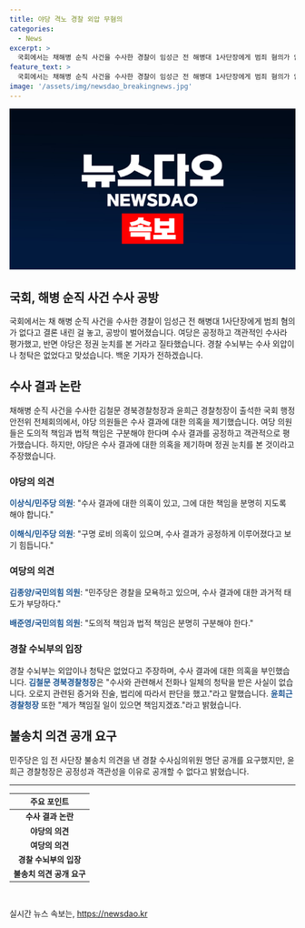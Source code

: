 ```yaml
---
title: 야당 격노 경찰 외압 무혐의
categories:
  - News
excerpt: >
  국회에서는 채해병 순직 사건을 수사한 경찰이 임성근 전 해병대 1사단장에게 범죄 혐의가 없다고 결론 내리자 공방이 벌어졌다. 민주당은 공정하고 객관적인 수사라 평가했지만, 국민의힘은 외압 의혹을 제기하며 비판했다. 경찰 수뇌부는 외압이나 청탁은 없었다고 주장했다. 해당 결론에 대한 논란은 계속될 전망이다.
feature_text: >
  국회에서는 채해병 순직 사건을 수사한 경찰이 임성근 전 해병대 1사단장에게 범죄 혐의가 없다고 결론 내리자 공방이 벌어졌다. 민주당은 공정하고 객관적인 수사라 평가했지만, 국민의힘은 외압 의혹을 제기하며 비판했다. 경찰 수뇌부는 외압이나 청탁은 없었다고 주장했다. 해당 결론에 대한 논란은 계속될 전망이다.
image: '/assets/img/newsdao_breakingnews.jpg'
---
```


<p><img src="/assets/img/newsdao_breakingnews.jpg" alt="ontimetimes 속보" /></p>

<h2>국회, 해병 순직 사건 수사 공방</h2>

<p data-ke-size="size16">국회에서는 채 해병 순직 사건을 수사한 경찰이 임성근 전 해병대 1사단장에게 범죄 혐의가 없다고 결론 내린 걸 놓고, 공방이 벌어졌습니다. 여당은 공정하고 객관적인 수사라 평가했고, 반면 야당은 정권 눈치를 본 거라고 질타했습니다. 경찰 수뇌부는 수사 외압이나 청탁은 없었다고 맞섰습니다. 백운 기자가 전하겠습니다.</p>

<h2 data-ke-size="size26">수사 결과 논란</h2>

<p data-ke-size="size16">채해병 순직 사건을 수사한 김철문 경북경찰청장과 윤희근 경찰청장이 출석한 국회 행정안전위 전체회의에서, 야당 의원들은 수사 결과에 대한 의혹을 제기했습니다. 여당 의원들은 도의적 책임과 법적 책임은 구분해야 한다며 수사 결과를 공정하고 객관적으로 평가했습니다. 하지만, 야당은 수사 결과에 대한 의혹을 제기하며 정권 눈치를 본 것이라고 주장했습니다.</p>

<h3 data-ke-size="size24"><b>야당의 의견</b></h3>

<p data-ke-size="size16"><b><span style="color: #1a5490;">이상식/민주당 의원</span></b>: "수사 결과에 대한 의혹이 있고, 그에 대한 책임을 분명히 지도록 해야 합니다."</p>

<p data-ke-size="size16"><b><span style="color: #1a5490;">이해식/민주당 의원</span></b>: "구명 로비 의혹이 있으며, 수사 결과가 공정하게 이루어졌다고 보기 힘듭니다."</p>

<h3 data-ke-size="size24"><b>여당의 의견</b></h3>

<p data-ke-size="size16"><b><span style="color: #1a5490;">김종양/국민의힘 의원</span></b>: "민주당은 경찰을 모욕하고 있으며, 수사 결과에 대한 과거적 태도가 부당하다."</p>

<p data-ke-size="size16"><b><span style="color: #1a5490;">배준영/국민의힘 의원</span></b>: "도의적 책임과 법적 책임은 분명히 구분해야 한다."</p>

<h3 data-ke-size="size24"><b>경찰 수뇌부의 입장</b></h3>

<p data-ke-size="size16">경찰 수뇌부는 외압이나 청탁은 없었다고 주장하며, 수사 결과에 대한 의혹을 부인했습니다. <b><span style="color: #1a5490;">김철문 경북경찰청장</span></b>은 "수사와 관련해서 전화나 일체의 청탁을 받은 사실이 없습니다. 오로지 관련된 증거와 진술, 법리에 따라서 판단을 했고."라고 말했습니다. <b><span style="color: #1a5490;">윤희근 경찰청장</span></b> 또한 "제가 책임질 일이 있으면 책임지겠죠."라고 밝혔습니다.</p>

<h2 data-ke-size="size26">불송치 의견 공개 요구</h2>

<p data-ke-size="size16">민주당은 임 전 사단장 불송치 의견을 낸 경찰 수사심의위원 명단 공개를 요구했지만, 윤희근 경찰청장은 공정성과 객관성을 이유로 공개할 수 없다고 밝혔습니다.</p>

<hr data-ke-size="size16">

<table>
  <thead>
    <tr>
      <th style="text-align: center; height: 17px;"><b>주요 포인트</b></th>
    </tr>
  </thead>
  <tbody>
    <tr>
      <td style="text-align: center; height: 17px;"><b>수사 결과 논란</b></td>
    </tr>
    <tr>
      <td style="text-align: center; height: 17px;"><b>야당의 의견</b></td>
    </tr>
    <tr>
      <td style="text-align: center; height: 17px;"><b>여당의 의견</b></td>
    </tr>
    <tr>
      <td style="text-align: center; height: 17px;"><b>경찰 수뇌부의 입장</b></td>
    </tr>
    <tr>
      <td style="text-align: center; height: 17px;"><b>불송치 의견 공개 요구</b></td>
    </tr>
  </tbody>
</table>

<p data-ke-size="size16">&#160;</p>
실시간 뉴스 속보는, <a href="https://newsdao.kr" rel="dofollow">https://newsdao.kr</a>


